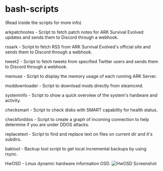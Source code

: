 # bash-scripts

(Read inside the scripts for more info)

arkpatchnotes - Script to fetch patch notes for ARK Survival Evolved updates and sends them to Discord through a webhook.

rssark - Script to fetch RSS from ARK Survival Evolved's official site and sends them to Discord through a webhook.

tweet2 - Script to fetch tweets from specified Twitter users and sends them to Discord through a webhook.

memuse - Script to display the memory usage of each running ARK Server.

moddownloader - Script to download mods directly from steamcmd.

systeminfo - Script to show a quick overview of the system's hardware and activity.

checksmart - Script to check disks with SMART capability for health status.

checkforddos - Script to create a graph of incoming connection to help determine if you are under DDOS attacks.

replacetext - Script to find and replace text on files on current dir and it's subdirs.

baktool - Backup tool script to get local incremental backups by using rsync.

HwOSD - Linux dynamic hardware information OSD.
![HwOSD Screenshot](https://github.com/PerseusArkouda/bash_scripts/blob/master/HwOSD-Screenshot.png?raw=true)
